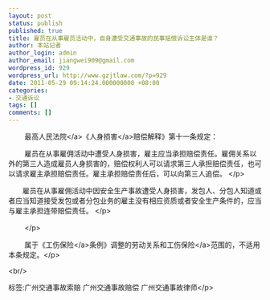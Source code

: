 ```yaml
---
layout: post
status: publish
published: true
title: 雇员在从事雇员活动中，自身遭受交通事故的民事赔偿诉讼主体是谁？
author: 本站记者
author_login: admin
author_email: jiangwei909@gmail.com
wordpress_id: 929
wordpress_url: http://www.gzjtlaw.com/?p=929
date: 2011-05-29 09:14:24.000000000 +08:00
categories:
- 交通诉讼
tags: []
comments: []
---
```

<p><p>　　 最高<a>人民法院<&#47;a>《<a>人身损害<&#47;a>赔偿解释》第十一条规定：<p>　　 雇员在从事雇佣活动中遭受人身损害，雇主应当承担赔偿责任。雇佣关系以外的第三人造成雇员人身损害的，赔偿权利人可以请求第三人承担赔偿责任，也可以请求雇主承担赔偿责任。雇主承担赔偿责任后，可以向第三人追偿。 <&#47;p><p>　　雇员在从事雇佣活动中因安全生产事故遭受人身损害，发包人、分包人知道或者应当知道接受发包或者分包业务的雇主没有相应资质或者安全生产条件的，应当与雇主承担连带赔偿责任。 <&#47;p><p>　　 <&#47;p><p>　　 属于《工伤<a>保险<&#47;a>条例》调整的劳动关系和<a>工伤保险<&#47;a>范围的，不适用本条规定。<&#47;p><br&#47;><p>标签:广州交通事故索赔 广州交通事故赔偿 广州交通事故律师<&#47;p>
